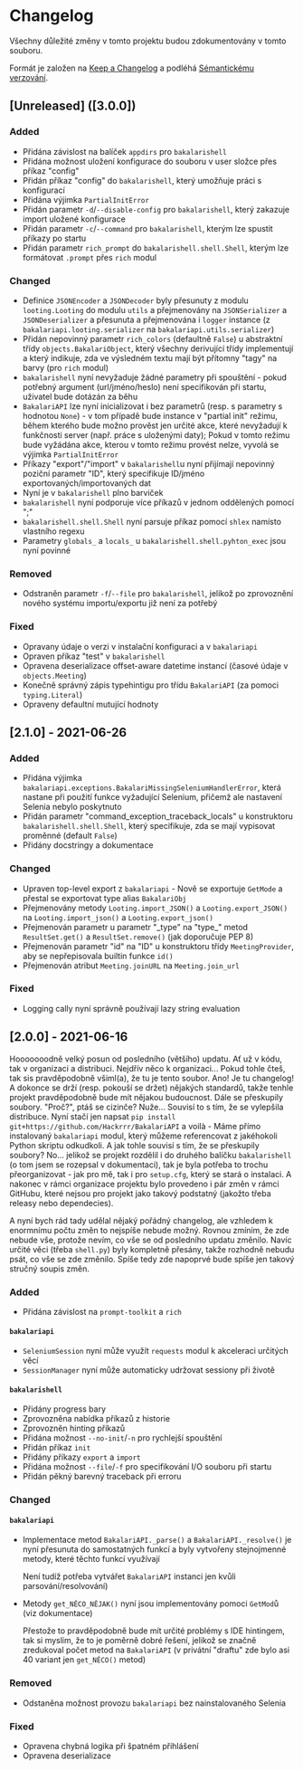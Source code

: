 # Changelog
Všechny důležité změny v tomto projektu budou zdokumentovány v tomto souboru.

Formát je založen na [Keep a Changelog](https://keepachangelog.com/en/1.0.0/) a podléhá [Sémantickému verzování](https://semver.org/spec/v2.0.0.html).

## [Unreleased] ([3.0.0])

### Added
- Přidána závislost na balíček `appdirs` pro `bakalarishell`
- Přidána možnost uložení konfigurace do souboru v user složce přes příkaz "config"
- Přidán příkaz "config" do `bakalarishell`, který umožňuje práci s konfigurací
- Přidána výjimka `PartialInitError`
- Přidán parametr `-d`/`--disable-config` pro `bakalarishell`, který zakazuje import uložené konfigurace
- Přidán parametr `-c`/`--command` pro `bakalarishell`, kterým lze spustit příkazy po startu
- Přidán parametr `rich_prompt` do `bakalarishell.shell.Shell`, kterým lze formátovat `.prompt` přes `rich` modul

### Changed
- Definice `JSONEncoder` a `JSONDecoder` byly přesunuty z modulu `looting.Looting` do modulu `utils` a přejmenovány na `JSONSerializer` a `JSONDeserializer` a přesunuta a přejmenována i `logger` instance (z `bakalariapi.looting.serializer` na `bakalariapi.utils.serializer`)
- Přidán nepovinný parametr `rich_colors` (defaultně `False`) u abstraktní třídy `objects.BakalariObject`, který všechny derivující třídy implementují a který indikuje, zda ve výsledném textu mají být přítomny "tagy" na barvy (pro `rich` modul)
- `bakalarishell` nyní nevyžaduje žádné parametry při spouštění - pokud potřebný argument (url/jméno/heslo) není specifikován při startu, uživatel bude dotázán za běhu
- `BakalariAPI` lze nyní inicializovat i bez parametrů (resp. s parametry s hodnotou `None`) - v tom případě bude instance v "partial init" režimu, během kterého bude možno prověst jen určité akce, které nevyžadují k funkčnosti server (např. práce s uloženými daty); Pokud v tomto režimu bude vyžádána akce, kterou v tomto režimu provést nelze, vyvolá se výjimka `PartialInitError`
- Příkazy "export"/"import" v `bakalarishell`u nyní přijímají nepovinný poziční parametr "ID", který specifikuje ID/jméno exportovaných/importovaných dat
- Nyní je v `bakalarishell` plno barviček
- `bakalarishell` nyní podporuje více příkazů v jednom oddělených pomocí ";"
- `bakalarishell.shell.Shell` nyní parsuje příkaz pomocí `shlex` namísto vlastního regexu
- Parametry `globals_` a `locals_` u `bakalarishell.shell.pyhton_exec` jsou nyní povinné

### Removed
- Odstraněn parametr `-f`/`--file` pro `bakalarishell`, jelikož po zprovoznění nového systému importu/exportu již není za potřebý

### Fixed
- Opravany údaje o verzi v instalační konfiguraci a v `bakalariapi`
- Opraven příkaz "test" v `bakalarishell`
- Opravena deserializace offset-aware datetime instancí (časové údaje v `objects.Meeting`)
- Konečně správný zápis typehintigu pro třídu `BakalariAPI` (za pomoci `typing.Literal`)
- Opraveny defaultní mutující hodnoty

## [2.1.0] - 2021-06-26

### Added
- Přidána výjimka `bakalariapi.exceptions.BakalariMissingSeleniumHandlerError`, která nastane při použití funkce vyžadující Selenium, přičemž ale nastavení Selenia nebylo poskytnuto
- Přidán parametr "command_exception_traceback_locals" u konstruktoru `bakalarishell.shell.Shell`, který specifikuje, zda se mají vypisovat proměnné (default `False`)
- Přidány docstringy a dokumentace

### Changed
- Upraven top-level export z `bakalariapi` - Nově se exportuje `GetMode` a přestal se exportovat type alias `BakalariObj`
- Přejmenovány metody `Looting.import_JSON()` a `Looting.export_JSON()` na `Looting.import_json()` a `Looting.export_json()`
- Přejmenován parametr u parametr "\_type" na "type\_" metod `ResultSet.get()` a `ResultSet.remove()` (jak doporučuje PEP 8)
- Přejmenován parametr "id" na "ID" u konstruktoru třídy `MeetingProvider`, aby se nepřepisovala builtin funkce `id()`
- Přejmenován atribut `Meeting.joinURL` na `Meeting.join_url`

### Fixed
- Logging cally nyní správně používají lazy string evaluation

## [2.0.0] - 2021-06-16

Hooooooodně velký posun od posledního (většího) updatu. Ať už v kódu, tak v organizaci a distribuci. Nejdřív něco k organizaci... Pokud tohle čteš, tak sis pravděpodobně všiml(a), že tu je tento soubor. Ano! Je tu changelog! A dokonce se drží (resp. pokouší se držet) nějakých standardů, takže tenhle projekt pravděpodobně bude mít nějakou budoucnost. Dále se přeskupily soubory. "Proč?", ptáš se cizinče? Nuže... Souvisí to s tím, že se vylepšila distribuce. Nyní stačí jen napsat `pip install git+https://github.com/Hackrrr/BakalariAPI` a voilà - Máme přímo instalovaný `bakalariapi` modul, který můžeme referencovat z jakéhokoli Python skriptu odkudkoli. A jak tohle souvisí s tím, že se přeskupily soubory? No... jelikož se projekt rozdělil i do druhého balíčku `bakalarishell` (o tom jsem se rozepsal v dokumentaci), tak je byla potřeba to trochu přeorganizovat - jak pro mě, tak i pro `setup.cfg`, který se stará o instalaci. A nakonec v rámci organizace projektu bylo provedeno i pár změn v rámci GitHubu, které nejsou pro projekt jako takový podstatný (jakožto třeba releasy nebo dependecies).

A nyní bych rád tady udělal nějaký pořádný changelog, ale vzhledem k enormnímu počtu změn to nejspíše nebude možný. Rovnou zmíním, že zde nebude vše, protože nevím, co vše se od posledního updatu změnilo. Navíc určité věci (třeba `shell.py`) byly kompletně přesány, takže rozhodně nebudu psát, co vše se zde změnilo. Spíše tedy zde napoprvé bude spíše jen takový stručný soupis změn.

### Added
- Přidána závislost na `prompt-toolkit` a `rich`
#### `bakalariapi`
- `SeleniumSession` nyní může využít `requests` modul k akceleraci určitých věcí
- `SessionManager` nyní může automaticky udržovat sessiony při životě
#### `bakalarishell`
- Přidány progress bary
- Zprovozněna nabídka příkazů z historie
- Zprovozněn hinting příkazů
- Přidána možnost `--no-init`/`-n` pro rychlejší spouštění
- Přidán příkaz `init`
- Přidány příkazy `export` a `import`
- Přidána možnost `--file`/`-f` pro specifikování I/O souboru při startu
- Přidán pěkný barevný traceback při erroru
### Changed
#### `bakalariapi`
- Implementace metod `BakalariAPI._parse()` a `BakalariAPI._resolve()` je nyní přesunuta do samostatných funkcí a byly vytvořeny stejnojmenné metody, které těchto funkcí využívají

  Není tudíž potřeba vytvářet `BakalariAPI` instanci jen kvůli parsování/resolvování)
- Metody `get_NĚCO_NĚJAK()` nyní jsou implementovány pomoci `GetMod`ů (viz dokumentace)

  Přestože to pravděpodobně bude mít určité problémy s IDE hintingem, tak si myslím, že to je poměrně dobré řešení, jelikož se značně zredukoval počet metod na `BakalariAPI` (v privátní "draftu" zde bylo asi 40 variant jen `get_NĚCO()` metod)
### Removed
- Odstaněna možnost provozu `bakalariapi` bez nainstalovaného Selenia
### Fixed
- Opravena chybná logika při špatném přihlášení
- Opravena deserializace
